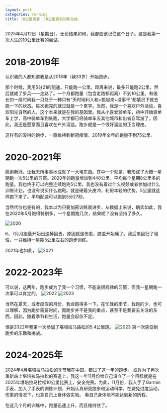 ```yaml
---
layout: post
categories: running
title: 10公里跑者：10公里赛前训练总结
---
```


2025年4月12日（星期日），无论结果如何，我都应该记住这个日子。这是我第一次人生的10公里比赛的尝试。

# 2018-2019年
认识我的人都知道我是从2018年（我33岁）开始跑步。

那个时候，我用5分21的配速，只能跑一公里。距离来说，最多只能跑2公里。然后就成了步兵——走路了。一个月都跑量（包含走路都距离）不到10公里。有很长的一段时间我一只处于一种只有“天时地利人和+想起来+没事干”都情况下就去跑一下的状态。每次跑完的就过就是一个累字。当然，我是一个喜欢户外活动，喜欢阳光自然的人，这个本来就是在我的基因里。我从小喜爱骑单车，初中开始骑单车上学，高中骑单车到处跑，大学都已经骑单车去其他城市和出省自驾游了。因此，我还是愿意而且喜欢在户外溜达。跑步就是一个很好溜达的正当理由。

这样有的没得的跑步，一直维持到新冠疫情，2019年全年的跑量不到75公里。

# 2020-2021年

感谢新冠，让我无所事事地成就了一大堆东西。其中一个就是，我形成了大概一星期跑一次5公里的习惯。2020年的跑量增加到440公里。平均每个星期8公里多的跑量。我也终于可以完整连续跑完5公里。我也没有看过什么视频或者参加过什么训练计划，也没有说买什么跑鞋。就是硬着头皮冲，利用年轻的优势，5公里就这样跑下来了。平均配速可以跑到5分27秒。

当然代价也是有的，我本以为只要加密训练就进步，从数据上来说，确实如此，我在2020年5月跑得特别多，一个星期跑几次，结果呢？没有坚持了多久。

![2020](/assets/running/2020.jpeg)

6，7月月跑量开始迅速掉回去。原因就是伤患，膝盖开始痛了。我后来回归了理性，一只维持一星期5公里左右的跑步训练。

2021年也如此，
![2021](/assets/running/2021.jpeg)

# 2022-2023年

可以说，这两年，跑步成为了我一个习惯，不能说很规律的习惯，但我一星期跑一次事可以肯定的。
![2022](/assets/running/2022.jpeg)
![2023](/assets/running/2023.jpeg)

当然在夏天，或者度假的月份，我会跑得多一下。在忙碌的季节，我跑的少，也可以理解，因为跑步需要时间，而跑步并不是我的重点，甚至不是我要去关注的东西。因此，随着季节和生活，跑量会起伏不定。

但是2022年我第一次参加了堪培拉马路松的5.4公里跑。
![2023](/assets/running/2023-run.jpg)
第一次感受到跑步的乐趣和挑战。

# 2024-2025年

2024年4月堪培拉马拉松的季节我在中国，错过了这一年的跑步。
或许为了再次重新站上堪培拉马拉松的赛道上，我这一年11月份给自己设立了一个目标就是在2025年堪培拉马拉松10公里比赛上，安全完赛。为此，11月份，我入手了Garmin手表，加入了手表的训练计划，开始认真研究跑步和运动科学。在避免过度运动，伤患的情况下，也拿自己上身体做实验。 看自己身体能不能达到新的历程。

在这几个月的训练中，跑量迅速上升，而且维持住了。
<!--stackedit_data:
eyJoaXN0b3J5IjpbMTg4OTY5NzAzNSwtMTE4MjA5Mzg4NywyMD
gwMjUxOTMsODcxNTcyMjhdfQ==
-->